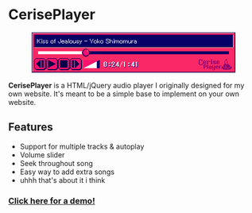 # CerisePlayer
<p align="center">
    <img src="img/readme.png">
</p>

**CerisePlayer** is a HTML/jQuery audio player I originally designed for my own website. It's meant to be a simple base to implement on your own website.

## Features
* Support for multiple tracks & autoplay
* Volume slider
* Seek throughout song
* Easy way to add extra songs
* uhhh that's about it i think

### [Click here for a demo!](https://cerrytsuki.github.io/CerisePlayer/)
